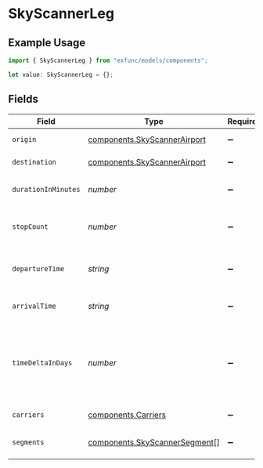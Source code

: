 # SkyScannerLeg

## Example Usage

```typescript
import { SkyScannerLeg } from "exfunc/models/components";

let value: SkyScannerLeg = {};
```

## Fields

| Field                                                                          | Type                                                                           | Required                                                                       | Description                                                                    |
| ------------------------------------------------------------------------------ | ------------------------------------------------------------------------------ | ------------------------------------------------------------------------------ | ------------------------------------------------------------------------------ |
| `origin`                                                                       | [components.SkyScannerAirport](../../models/components/skyscannerairport.md)   | :heavy_minus_sign:                                                             | The airport information                                                        |
| `destination`                                                                  | [components.SkyScannerAirport](../../models/components/skyscannerairport.md)   | :heavy_minus_sign:                                                             | The airport information                                                        |
| `durationInMinutes`                                                            | *number*                                                                       | :heavy_minus_sign:                                                             | Duration of the leg in minutes                                                 |
| `stopCount`                                                                    | *number*                                                                       | :heavy_minus_sign:                                                             | The number of stops for the leg                                                |
| `departureTime`                                                                | *string*                                                                       | :heavy_minus_sign:                                                             | The departure time of the leg                                                  |
| `arrivalTime`                                                                  | *string*                                                                       | :heavy_minus_sign:                                                             | The arrival time of the leg                                                    |
| `timeDeltaInDays`                                                              | *number*                                                                       | :heavy_minus_sign:                                                             | The time delta in days between the departure and the arrival                   |
| `carriers`                                                                     | [components.Carriers](../../models/components/carriers.md)                     | :heavy_minus_sign:                                                             | The carrier information                                                        |
| `segments`                                                                     | [components.SkyScannerSegment](../../models/components/skyscannersegment.md)[] | :heavy_minus_sign:                                                             | The list of segments for the leg                                               |